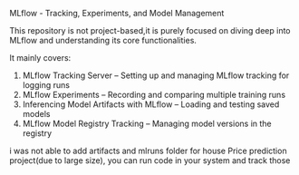 MLflow - Tracking, Experiments, and Model Management

This repository is not project-based,it is purely focused on diving deep into MLflow and understanding its core functionalities.

It mainly covers:

1) MLflow Tracking Server – Setting up and managing MLflow tracking for logging runs
2) MLflow Experiments – Recording and comparing multiple training runs
3) Inferencing Model Artifacts with MLflow – Loading and testing saved models
4) MLflow Model Registry Tracking – Managing model versions in the registry

i was not able to add artifacts and mlruns folder for house Price prediction project(due to large size),
you can run code in your system and track those

